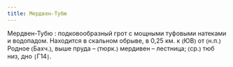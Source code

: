 ```yaml
---
title: Мердвен-Тубю
---
```


Мердвен-Тубю
: подковообразный грот с мощными туфовыми натеками и водопадом. Находится в скальном обрыве, в 0,25 км. к ⦅ЮВ⦆ от ⦅н.п.⦆ Родное ⦅Бахч.⦆, выше пруда – ⦅тюрк.⦆ мердивен – лестница; ⦅ср.⦆ тюб низ, дно ⦃Г14⦄.
